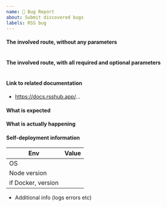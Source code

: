 ```yaml
---
name: 🐛 Bug Report
about: Submit discovered bugs
labels: RSS bug
---
```


<!--
Please ensure you have read [documentation](https://docs.rsshub.app/en), and provide all the information required by this template, otherwise the issue will be closed immediately.

Due to the anti-crawling policy implemented by certain websites, some RSS routes provided by the demo will return status code 403. This is not an issue caused by RSSHub and please do not report it.
-->

#### The involved route, without any parameters

```routes
```

#### The involved route, with all required and optional parameters

```fullroutes
```

#### Link to related documentation

- https://docs.rsshub.app/...

#### What is expected

#### What is actually happening

#### Self-deployment information

<!--
Delete this section if you are using [RSSHub demo](https://rsshub.app).

Please ensure you have deployed the [master branch](https://github.com/DIYgod/RSSHub/tree/master) of RSSHub.
-->

| Env                | Value         |
| ------------------ | ------------- |
| OS                 |               |
| Node version       |               |
| if Docker, version |               |

- Additional info (logs errors etc)
